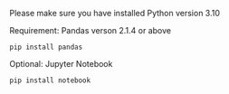 Please make sure you have installed Python version 3.10

Requirement:
Pandas verson 2.1.4 or above

`pip install pandas`

Optional:
Jupyter Notebook

`pip install notebook`
